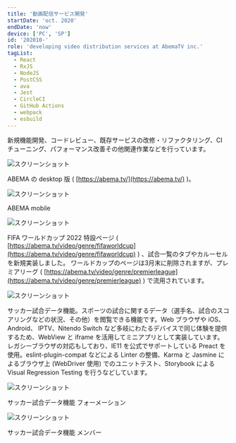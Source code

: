 ```yaml
---
title: '動画配信サービス開発'
startDate: 'oct. 2020'
endDate: 'now'
device: ['PC', 'SP']
id: '202010-'
role: 'developing video distribution services at AbemaTV inc.'
tagList:
  - React
  - RxJS
  - NodeJS
  - PostCSS
  - ava
  - Jest
  - CircleCI
  - GitHub Actions
  - webpack
  - esbuild
---
```


新規機能開発、コードレビュー、既存サービスの改修・リファクタリング、CI チューニング、パフォーマンス改善その他関連作業などを行っています。

![スクリーンショット](/img/career/202010-/abema_web_desktop.png)

ABEMA の desktop 版 ( [https://abema.tv/](https://abema.tv/) )。

![スクリーンショット](/img/career/202010-/abema_web_mobile.png)

ABEMA mobile

![スクリーンショット](/img/career/202010-/fifa_wcup_2022.png)

FIFA ワールドカップ 2022 特設ページ ( [https://abema.tv/video/genre/fifaworldcup](https://abema.tv/video/genre/fifaworldcup) ) 、試合一覧のタブやカルーセルを新規実装しました。
ワールドカップのページは3月末に削除されますが、プレミアリーグ ( [https://abema.tv/video/genre/premierleague](https://abema.tv/video/genre/premierleague) ) で流用されています。

![スクリーンショット](/img/career/202010-/stats_stats.png)

サッカー試合データ機能。スポーツの試合に関するデータ（選手名、試合のスコアリングなどの状況、その他）を閲覧できる機能です。Web ブラウザや iOS、 Android、 IPTV、Nitendo Switch など多岐にわたるデバイスで同じ体験を提供するため、WebView と iframe を活用してミニアプリとして実装しています。レガシーブラウザの対応もしており、IE11 を公式でサポートしている Preact を使用。eslint-plugin-compat などによる Linter の整備、Karma と Jasmine によるブラウザ上 (WebDriver 使用) でのユニットテスト、Storybook による Visual Regression Testing を行うなどしています。

![スクリーンショット](/img/career/202010-/stats_formation.png)

サッカー試合データ機能 フォーメーション

![スクリーンショット](/img/career/202010-/stats_member.png)

サッカー試合データ機能 メンバー
